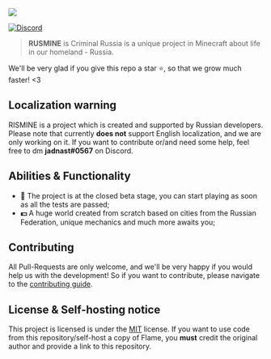 ![](https://media.discordapp.net/attachments/886685249340309579/917786677991333929/banner.png)

<p>
  <a href="hhttps://discord.gg/2j76zDqybG">
    <img src="https://img.shields.io/discord/766974894772191263?color=%233366fe&label=%D0%BF%D0%BE%D0%B4%D0%B4%D0%B5%D1%80%D0%B6%D0%BA%D0%B0&style=flat-square" alt="Discord">
  </a>
</p>

> **RUSMINE** is Criminal Russia is a unique project in Minecraft about life in our homeland - Russia.

We'll be very glad if you give this repo a star ⭐, so that we grow much faster! <3

## Localization warning
RISMINE is a project which is created and supported by Russian developers. Please note that currently **does not** support English localization, and we are only working on it. If you want to contribute or/and need some help, feel free to dm **jadnast#0567** on Discord.

## Abilities & Functionality
- **🔧** The project is at the closed beta stage, you can start playing as soon as all the tests are passed;
- **💵** A huge world created from scratch based on cities from the Russian Federation, unique mechanics and much more awaits you;

## Contributing
All Pull-Requests are only welcome, and we'll be very happy if you would help us with the development! So if you want to contribute, please navigate to the [contributing guide](/CONTRIBUTING.md).

## License & Self-hosting notice
This project is licensed is under the [MIT](https://github.com/rus-mine/license/blob/main/LICENSE) license. If you want to use code from this repository/self-host a copy of Flame, you **must** credit the original author and provide a link to this repository. 
